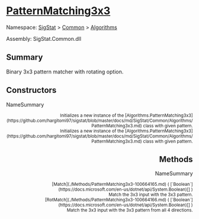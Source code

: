 # [PatternMatching3x3](./PatternMatching3x3.md)

Namespace: [SigStat]() > [Common](./../README.md) > [Algorithms](./README.md)

Assembly: SigStat.Common.dll

## Summary
Binary 3x3 pattern matcher with rotating option.

## Constructors

NameSummary

<div style="text-align: right"><sub>Initializes a new instance of the [Algorithms.PatternMatching3x3](https://github.com/hargitomi97/sigstat/blob/master/docs/md/SigStat/Common/Algorithms/PatternMatching3x3.md) class with given pattern.</sub></ div ><div style="text-align: right"><sub>Initializes a new instance of the [Algorithms.PatternMatching3x3](https://github.com/hargitomi97/sigstat/blob/master/docs/md/SigStat/Common/Algorithms/PatternMatching3x3.md) class with given pattern.</sub></ div ><br>


## Methods

NameSummary

<div style="text-align: right"><sub>[Match](./Methods/PatternMatching3x3-100664165.md) ( [`Boolean`](https://docs.microsoft.com/en-us/dotnet/api/System.Boolean)[] )</sub></ div ><div style="text-align: right"><sub>Match the 3x3 input with the 3x3 pattern.</sub></ div ><br>
<div style="text-align: right"><sub>[RotMatch](./Methods/PatternMatching3x3-100664166.md) ( [`Boolean`](https://docs.microsoft.com/en-us/dotnet/api/System.Boolean)[] )</sub></ div ><div style="text-align: right"><sub>Match the 3x3 input with the 3x3 pattern from all 4 directions.</sub></ div ><br>


